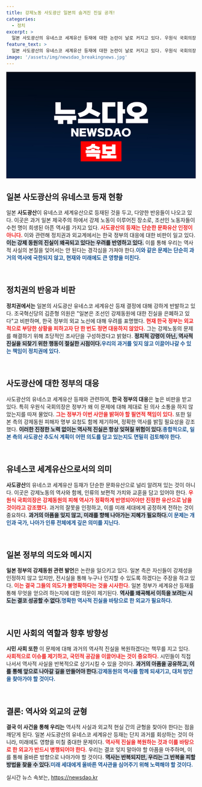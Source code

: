 ```yaml
---
title: 강제노동 사도광산 일본의 숨겨진 진실 공개!
categories:
  - 정치
excerpt: >
  일본 사도광산의 유네스코 세계유산 등재에 대한 논란이 날로 커지고 있다. 우원식 국회의장은 한국 정부의 대응을 비판하며 외교협상 내용을 공개하라고 촉구했다. 강제동원의 진실을 숨기려는 일본의 행태에 대한 반발이 이어지며, 한-일 간의 갈등은 더 심화되고 있다.
feature_text: >
  일본 사도광산의 유네스코 세계유산 등재에 대한 논란이 날로 커지고 있다. 우원식 국회의장은 한국 정부의 대응을 비판하며 외교협상 내용을 공개하라고 촉구했다. 강제동원의 진실을 숨기려는 일본의 행태에 대한 반발이 이어지며, 한-일 간의 갈등은 더 심화되고 있다.
image: '/assets/img/newsdao_breakingnews.jpg'
---
```


<p><img src="/assets/img/newsdao_breakingnews.jpg" alt="cryptoinkorea 속보" /></p>

<h2 data-ke-size="size26">일본 사도광산의 유네스코 등재 현황</h2>

<p data-ke-size="size16">일본 <b>사도광산</b>이 유네스코 세계유산으로 등재된 것을 두고, 다양한 반응들이 나오고 있다. 이곳은 과거 일본 제국주의 하에서 강제 노동이 이루어진 장소로, 조선인 노동자들이 수천 명이 희생된 아픈 역사를 가지고 있다. <b><span style="color: #ee2323;">사도광산의 등재는 단순한 문화유산 인정이 아니다.</span></b> 이와 관련해 정치권과 외교계에서는 한국 정부의 대응에 대한 비판이 일고 있다. <b><span style="background-color: #21538527;">이는 강제 동원의 진실이 왜곡되고 있다는 우려를 반영하고 있다.</span></b> 이를 통해 우리는 역사적 사실의 본질을 잊어서는 안 된다는 경각심을 가져야 한다.<b><span style="color: #1a5490;">이와 같은 문제는 단순히 과거의 역사에 국한되지 않고, 현재와 미래에도 큰 영향을 미친다.</span></b></p>

<p data-ke-size="size16">&nbsp;</p>

<h2 data-ke-size="size26">정치권의 반응과 비판</h2>

<p data-ke-size="size16"><b>정치권에서는</b> 일본의 사도광산 유네스코 세계유산 등재 결정에 대해 강하게 반발하고 있다. 조국혁신당의 김준형 의원은 "일본은 조선인 강제동원에 대한 진실을 은폐하고 있다"고 비판하며, 한국 정부의 외교 노선에 대해 우려를 표명했다. <b><span style="color: #ee2323;">현재 한국 정부는 외교적으로 부당한 상황을 피하고자 단 한 번도 정면 대응하지 않았다.</span></b> 그는 강제노동의 문제를 해결하기 위해 초당적인 조사단을 구성하겠다고 밝혔다. <b><span style="background-color: #21538527;">정치적 강령이 아닌, 역사적 진실을 되찾기 위한 행동이 절실한 시점이다.</span></b><b><span style="color: #1a5490;">우리의 과거를 잊지 않고 이끌어나갈 수 있는 책임이 정치권에 있다.</span></b></p>

<p data-ke-size="size16">&nbsp;</p>

<h2 data-ke-size="size26">사도광산에 대한 정부의 대응</h2>

<p data-ke-size="size16">사도광산의 유네스코 세계유산 등재와 관련하여, <b>한국 정부의 대응</b>은 높은 비판을 받고 있다. 특히 우원식 국회의장은 정부가 왜 이 문제에 대해 제대로 된 의사 소통을 하지 않았는지를 따져 물었다. <b><span style="color: #ee2323;">그는 정부가 이번 사안을 밝혀야 할 필연적 책임이 있다.</span></b> 또한 일본 측의 강제동원 피해자 명부 요청도 함께 제기하며, 정확한 역사를 밝힐 필요성을 강조했다. <b><span style="background-color: #21538527;">이러한 진정한 노력 없이는 역사적 진실은 항상 잊혀질 위험이 있다.</span></b><b><span style="color: #1a5490;">종합적으로, 일본 측의 사도광산 추도식 계획이 어떤 의도를 담고 있는지도 면밀히 검토해야 한다.</span></b></p>

<p data-ke-size="size16">&nbsp;</p>

<h2 data-ke-size="size26">유네스코 세계유산으로서의 의미</h2>

<p data-ke-size="size16"><b>사도광산</b>의 유네스코 세계유산 등재가 단순한 문화유산으로 널리 알려져 있는 것이 아니다. 이곳은 강제노동의 역사와 함께, 인류의 보편적 가치와 교훈을 담고 있어야 한다. <b><span style="color: #ee2323;">우원식 국회의장은 강제동원의 피해 역사가 정확하게 반영되어야만 진정한 유산으로 남을 것이라고 강조했다.</span></b> 과거의 잘못을 인정하고, 이를 미래 세대에게 공정하게 전하는 것이 중요하다. <b><span style="background-color: #21538527;">과거의 아픔을 잊지 않고, 미래를 향해 나아가는 지혜가 필요하다.</span></b><b><span style="color: #1a5490;">이 문제는 개인과 국가, 나아가 인류 전체에게 깊은 의미를 지닌다.</span></b></p>

<p data-ke-size="size16">&nbsp;</p>

<h2 data-ke-size="size26">일본 정부의 의도와 메시지</h2>

<p data-ke-size="size16"><b>일본 정부의 강제동원 관련 발언</b>은 논란을 일으키고 있다. 일본 측은 자신들이 강제성을 인정하지 않고 있지만, 전시실을 통해 누구나 인지할 수 있도록 하겠다는 주장을 하고 있다. <b><span style="color: #ee2323;">이는 결국 그들의 의도가 불명확하다는 것을 시사한다.</span></b> 일본 정부가 세계유산 등재를 통해 무엇을 얻으려 하는지에 대한 의문이 제기된다. <b><span style="background-color: #21538527;">역사를 왜곡해서 이득을 보려는 시도는 결코 성공할 수 없다.</span></b><b><span style="color: #1a5490;">명확한 역사적 진실을 바탕으로 한 외교가 필요하다.</span></b></p>

<p data-ke-size="size16">&nbsp;</p>

<h2 data-ke-size="size26">시민 사회의 역할과 향후 방향성</h2>

<p data-ke-size="size16"><b>시민 사회 또한</b> 이 문제에 대해 과거의 역사적 진실을 복원하겠다는 책무를 지고 있다. <b><span style="color: #ee2323;">사회적으로 이슈를 제기하고, 국민적 공감을 이끌어내는 것이 중요하다.</span></b> 시민들이 직접 나서서 역사적 사실을 반복적으로 상기시킬 수 있을 것이다. <b><span style="background-color: #21538527;">과거의 아픔을 공유하고, 이를 통해 앞으로 나아갈 길을 만들어야 한다.</span></b><b><span style="color: #1a5490;">강제동원의 역사를 함께 되새기고, 대처 방안을 찾아가야 할 것이다.</span></b></p>

<p data-ke-size="size16">&nbsp;</p>

<h2 data-ke-size="size26">결론: 역사와 외교의 균형</h2>

<p data-ke-size="size16"><b>결국 이 사건을 통해 우리는</b> 역사적 사실과 외교적 현실 간의 균형을 찾아야 한다는 점을 깨닫게 된다. 일본 사도광산의 유네스코 세계유산 등재는 단지 과거를 회상하는 것이 아니라, 미래에도 영향을 미칠 중대한 문제이다. <b><span style="color: #ee2323;">역사적 진실을 복원하는 것과 이를 바탕으로 한 외교가 반드시 병행되어야 한다.</span></b> 우리는 결코 잊지 말아야 할 아픔을 마주하며, 이를 통해 올바른 방향으로 나아가야 할 것이다. <b><span style="background-color: #21538527;">역사는 반복되지만, 우리는 그 반복을 피할 방법을 찾을 수 있다.</span></b><b><span style="color: #1a5490;">미래 세대에게 올바른 역사관을 심어주기 위해 노력해야 할 것이다.</span></b></p>
실시간 뉴스 속보는, <a href="https://newsdao.kr" rel="dofollow">https://newsdao.kr</a>


